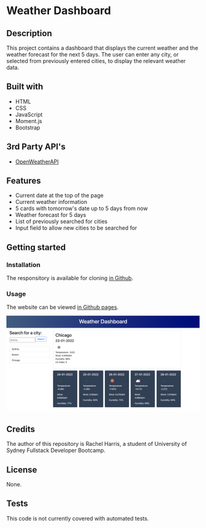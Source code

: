 # Weather Dashboard

## Description
This project contains a dashboard that displays the current weather and the weather forecast for the next 5 days. The user can enter any city, or selected from previously entered cities, to display the relevant weather data.

## Built with
* HTML
* CSS
* JavaScript
* Moment.js
* Bootstrap

## 3rd Party API's
* [OpenWeatherAPI](https://openweathermap.org/api)

## Features
* Current date at the top of the page
* Current weather information
* 5 cards with tomorrow's date up to 5 days from now
* Weather forecast for 5 days
* List of previously searched for cities
* Input field to allow new cities to be searched for

## Getting started
### Installation
The responsitory is available for cloning [in Github](https://github.com/RachelHarris90/calendar-app).

### Usage
The website can be viewed [in Github pages](https://rachelharris90.github.io/weather-dashboard/).

![Example](./assets/images/weather-dashboard.png)

## Credits
The author of this repository is Rachel Harris, a student of University of Sydney Fullstack Developer Bootcamp. 

## License
None.

## Tests
This code is not currently covered with automated tests.
